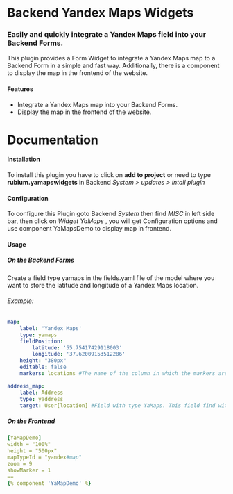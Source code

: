 Backend Yandex Maps Widgets
=============

### Easily and quickly integrate a Yandex Maps field into your Backend Forms.

This plugin provides a Form Widget to integrate a Yandex Maps map to a Backend Form in a simple and fast way. Additionally, there is a component to display the map in the frontend of the website.

#### Features
* Integrate a Yandex Maps map into your Backend Forms.
* Display the map in the frontend of the website.

# Documentation

#### Installation
To install this plugin you have to click on __add to project__ or need to type __rubium.yamapswidgets__ in Backend *System > updates > intall plugin*

#### Configuration
To configure this Plugin goto Backend *System* then find *MISC* in left side bar, then click on *Widget YaMaps* , you will get Configuration options and use component YaMapsDemo to display map in frontend.

#### Usage

##### On the Backend Forms
Create a field type yamaps in the fields.yaml file of the model where you want to store the latitude and longitude of a Yandex Maps location.

###### Example:
```yaml
map:
    label: 'Yandex Maps'
    type: yamaps
    fieldPosition:
        latitude: '55.75417429118003'
        longitude: '37.62009153512286'
    height: "380px"
    editable: false
    markers: locations #The name of the column in which the markers are stored
```

```yaml
address_map:
    label: Address
    type: yaddress
    target: User[location] #Field with type YaMaps. This field find with jQuery and target event 'change-cords'
```

##### On the Frontend
```yaml
[YaMapDemo]
width = "100%"
height = "500px"
mapTypeId = "yandex#map"
zoom = 9
showMarker = 1
==
{% component 'YaMapDemo' %}
```